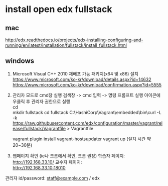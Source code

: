 
# install open edx fullstack

## mac
http://edx.readthedocs.io/projects/edx-installing-configuring-and-running/en/latest/installation/fullstack/install_fullstack.html  

windows
-------
1. Microsoft Visual C++ 2010 재배포 가능 패키지(x64 및 x86)  설치  
https://www.microsoft.com/ko-kr/download/details.aspx?id=14632  
https://www.microsoft.com/ko-kr/download/confirmation.aspx?id=5555  
2. 관리자 모드로 cmd창 실행
검색창 -> cmd 입력 -> 명령 프롬프트 실행 아이콘에 우클릭 후 관리자 권한으로 실행  
    cd \
    mkdir fullstack
    cd fullstack
    C:\HashiCorp\Vagrant\embedded\bin\curl -L -k https://raw.githubusercontent.com/edx/configuration/master/vagrant/release/fullstack/Vagrantfile > Vagrantfile

    vagrant plugin install vagrant-hostsupdater
    vagrant up
  (설치 시간 약 20~30분)  
3. 웹페이지 확인 (ie나 크롬에서 확인, 크롬 권장)
  학습자 페이지:  
  http://192.168.33.10/
  교수자 페이지:  
  http://192.168.33.10:18010

  관리자 id/password: staff@example.com  / edx  
